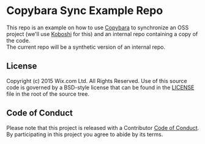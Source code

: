# Copybara Sync Example Repo
This repo is an example on how to use [Copybara](https://github.com/google/copybara) to synchronize an OSS project (we'll use [Koboshi](https://github.com/wix/Koboshi) for this) and an internal repo containing a copy of the code.    
The current repo will be a synthetic version of an internal repo. 
## License

Copyright (c) 2015 Wix.com Ltd. All Rights Reserved. Use of this source code is governed by a BSD-style license that can be found in the [LICENSE](LICENSE.md) file in the root of the source tree.

## Code of Conduct

Please note that this project is released with a Contributor [Code of Conduct](code_of_conduct.md). By participating in this project you agree to abide by its terms.
